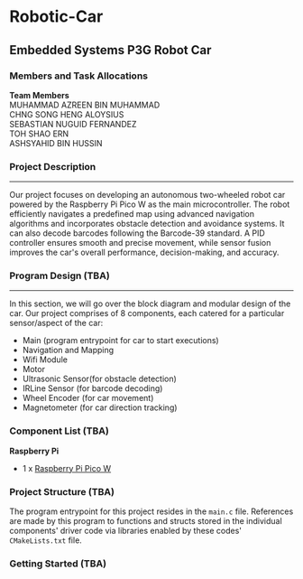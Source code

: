 # Robotic-Car
## Embedded Systems P3G Robot Car

### Members and Task Allocations
**Team Members** <br>
MUHAMMAD AZREEN BIN MUHAMMAD <br>
CHNG SONG HENG ALOYSIUS <br>
SEBASTIAN NUGUID FERNANDEZ <br>
TOH SHAO ERN <br>
ASHSYAHID BIN HUSSIN <br>

### Project Description
---
Our project focuses on developing an autonomous two-wheeled robot car powered by the Raspberry Pi Pico W as the main microcontroller. The robot efficiently navigates a predefined map using advanced navigation algorithms and incorporates obstacle detection and avoidance systems. It can also decode barcodes following the Barcode-39 standard. A PID controller ensures smooth and precise movement, while sensor fusion improves the car's overall performance, decision-making, and accuracy.

### Program Design (TBA)
---
In this section, we will go over the block diagram and modular design of the car. Our project comprises of 8 components, each catered for a particular sensor/aspect of the car:
- Main (program entrypoint for car to start executions)
- Navigation and Mapping
- Wifi Module
- Motor
- Ultrasonic Sensor(for obstacle detection)
- IRLine Sensor (for barcode decoding)
- Wheel Encoder (for car movement)
- Magnetometer (for car direction tracking)

### Component List (TBA)


**Raspberry Pi**
- 1 x [Raspberry Pi Pico W](https://www.raspberrypi.com/products/raspberry-pi-pico/)

### Project Structure (TBA)
The program entrypoint for this project resides in the `main.c` file. References are made by this program to functions and structs stored in the individual components' driver code via libraries enabled by these codes' `CMakeLists.txt` file.

### Getting Started (TBA)
